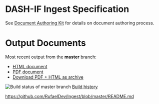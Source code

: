 # DASH-IF Ingest Specification

See [Document Authoring Kit](https://dashif.org/DocumentAuthoring/) for details on document authoring process.

# Output Documents

Most recent output from the **master** branch:

* [HTML document](https://dashif-documents.azurewebsites.net/Ingest/master/DASH-IF-Ingest.html)
* [PDF document](https://dashif-documents.azurewebsites.net/Ingest/master/DASH-IF-Ingest.pdf)
* [Download PDF + HTML as archive](https://dashif-documents.azurewebsites.net/Ingest/master/DASH-IF-Ingest.zip)

![Build status of master branch](https://dev.azure.com/dashif/Automation/_apis/build/status/Ingest?branchName=master) [Build history](https://dev.azure.com/dashif/Automation/_build?definitionId=7)

https://github.com/RufaelDev/Ingest/blob/master/README.md 
